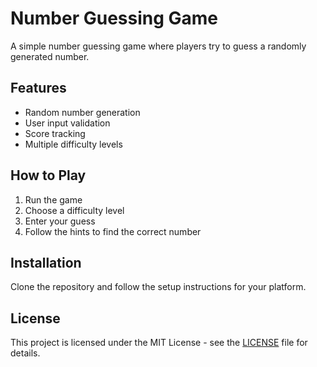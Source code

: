 # Number Guessing Game

A simple number guessing game where players try to guess a randomly generated number.

## Features

- Random number generation
- User input validation
- Score tracking
- Multiple difficulty levels

## How to Play

1. Run the game
2. Choose a difficulty level
3. Enter your guess
4. Follow the hints to find the correct number

## Installation

Clone the repository and follow the setup instructions for your platform.

## License

This project is licensed under the MIT License - see the [LICENSE](LICENSE) file for details.
